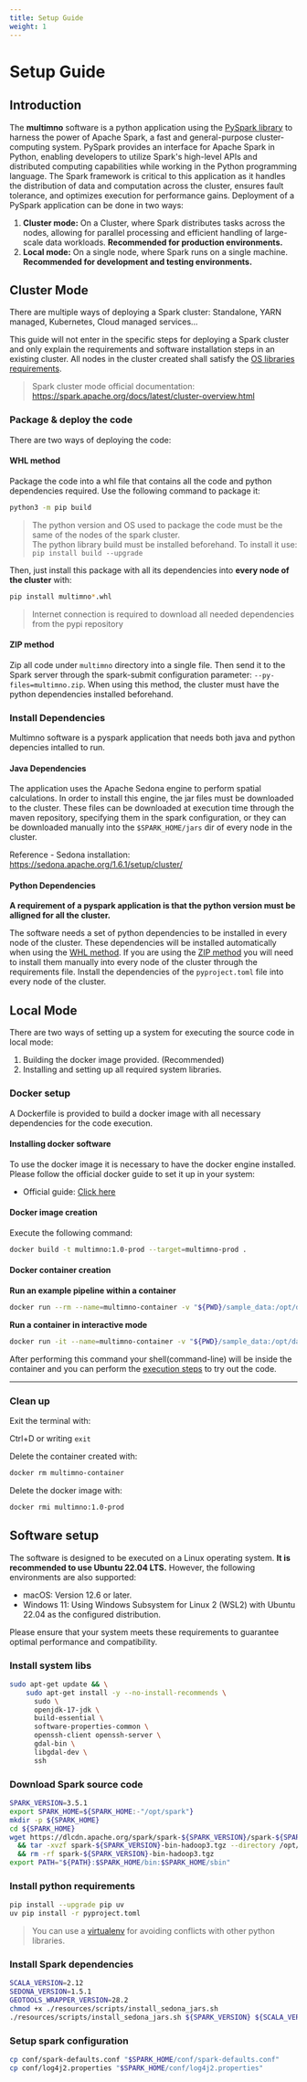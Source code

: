 ```yaml
---
title: Setup Guide
weight: 1
---
```

# Setup Guide

## Introduction

The **multimno** software is a python application using the [PySpark library](https://spark.apache.org/docs/latest/api/python/index.html#:~:text=PySpark%20is%20the%20Python%20API,for%20interactively%20analyzing%20your%20data.) to harness the power of Apache Spark, a fast and general-purpose cluster-computing system. PySpark provides an interface for Apache Spark in Python, enabling developers to utilize Spark's high-level APIs and distributed computing capabilities while working in the Python programming language. The Spark framework is critical to this application as it handles the distribution of data and computation across the cluster, ensures fault tolerance, and optimizes execution for performance gains. Deployment of a PySpark application can be done in two ways:

1) **Cluster mode:** On a Cluster, where Spark distributes tasks across the nodes, allowing for parallel processing and efficient handling of large-scale data workloads.
**Recommended for production environments.**
2) **Local mode:** On a single node, where Spark runs on a single machine. **Recommended for development and testing environments.** 


## Cluster Mode

There are multiple ways of deploying a Spark cluster: Standalone, YARN managed, Kubernetes, Cloud managed services...  

This guide will not enter in the specific steps for deploying a Spark cluster and only explain the requirements 
and software installation steps in an existing cluster. All nodes in the cluster created shall satisfy the [OS libraries requirements](../system_requirements.md#os-libraries).
> Spark cluster mode official documentation: https://spark.apache.org/docs/latest/cluster-overview.html

### Package & deploy the code

There are two ways of deploying the code:
#### WHL method
Package the code into a whl file that contains all the code and python dependencies required. Use the following 
command to package it:
```bash
python3 -m pip build
```
> The python version and OS used to package the code must be the same of the nodes of the spark cluster.   
> The python library build must be installed beforehand. To install it use: `pip install build --upgrade`

Then, just install this package with all its dependencies into **every node of the cluster** with:
```bash
pip install multimno*.whl
```
> Internet connection is required to download all needed dependencies from the pypi repository

#### ZIP method
Zip all code under `multimno` directory into a single file. Then send it to the Spark server through the 
spark-submit configuration parameter: `--py-files=multimno.zip`. When using this method, the cluster must have the 
python dependencies installed beforehand.

### Install Dependencies
Multimno software is a pyspark application that needs both java and python depencies intalled to run.

#### Java Dependencies
The application uses the Apache Sedona engine to perform spatial calculations. In order to install this engine, 
the jar files must be downloaded to the cluster. These files can be downloaded at execution time through the maven repository, specifying 
them in the spark configuration, or they can be downloaded manually into the `$SPARK_HOME/jars` dir of every node in the cluster.

Reference - Sedona installation: https://sedona.apache.org/1.6.1/setup/cluster/

#### Python Dependencies

**A requirement of a pyspark application is that the python version must be alligned for all the cluster.**

The software needs a set of python dependencies to be installed in every node of the cluster. These dependencies will be 
installed automatically when using the [WHL method](setup_guide.md#whl-method). If you are using the [ZIP method](setup_guide.md#zip-method) 
you will need to install them manually into every node of the cluster through the requirements file. Install the dependencies of the 
`pyproject.toml` file into every node of the cluster.

## Local Mode
There are two ways of setting up a system for executing the source code in local mode:  
  1) Building the docker image provided. (Recommended)  
  2) Installing and setting up all required system libraries.  

### Docker setup

A Dockerfile is provided to build a docker image with all necessary dependencies for the code execution.

#### Installing docker software

To use the docker image it is necessary to have the docker engine installed. Please follow the official docker 
guide to set it up in your system:
-  Official guide: [Click here](https://docs.docker.com/engine/install/)

#### Docker image creation

Execute the following command:
```bash
docker build -t multimno:1.0-prod --target=multimno-prod .
```

#### Docker container creation

**Run an example pipeline within a container**
```bash
docker run --rm --name=multimno-container -v "${PWD}/sample_data:/opt/data" -v "${PWD}/pipe_configs:/opt/app/pipe_configs" multimno:1.0-prod pipe_configs/pipelines/pipeline.json
```

**Run a container in interactive mode**
```bash
docker run -it --name=multimno-container -v "${PWD}/sample_data:/opt/data" -v "${PWD}/pipe_configs:/opt/app/pipe_configs" --entrypoint=bash multimno:1.0-prod 
```

After performing this command your shell(command-line) will be inside the container and you can perform 
the [execution steps](./execution.md) to try out the code.

---

### Clean up
Exit the terminal with:

Ctrl+D or writing `exit`

Delete the container created with:
```bash
docker rm multimno-container
```

Delete the docker image with:
```bash
docker rmi multimno:1.0-prod
```

## Software setup

The software is designed to be executed on a Linux operating system. **It is recommended to use Ubuntu 22.04 LTS.** However, the following environments are also supported:

- macOS: Version 12.6 or later.
- Windows 11: Using Windows Subsystem for Linux 2 (WSL2) with Ubuntu 22.04 as the configured distribution.

Please ensure that your system meets these requirements to guarantee optimal performance and compatibility.

### Install system libs

```bash
sudo apt-get update && \
    sudo apt-get install -y --no-install-recommends \
      sudo \
      openjdk-17-jdk \
      build-essential \
      software-properties-common \
      openssh-client openssh-server \
      gdal-bin \
      libgdal-dev \
      ssh
```


### Download Spark source code

```bash
SPARK_VERSION=3.5.1
export SPARK_HOME=${SPARK_HOME:-"/opt/spark"}
mkdir -p ${SPARK_HOME}
cd ${SPARK_HOME}
wget https://dlcdn.apache.org/spark/spark-${SPARK_VERSION}/spark-${SPARK_VERSION}-bin-hadoop3.tgz \
  && tar -xvzf spark-${SPARK_VERSION}-bin-hadoop3.tgz --directory /opt/spark --strip-components 1 \
  && rm -rf spark-${SPARK_VERSION}-bin-hadoop3.tgz
export PATH="${PATH}:$SPARK_HOME/bin:$SPARK_HOME/sbin"
```

### Install python requirements

```bash
pip install --upgrade pip uv
uv pip install -r pyproject.toml
```

> You can use a [virtualenv](https://virtualenv.pypa.io/en/latest/) for avoiding conflicts with other python libraries.

### Install Spark dependencies

```bash
SCALA_VERSION=2.12
SEDONA_VERSION=1.5.1
GEOTOOLS_WRAPPER_VERSION=28.2
chmod +x ./resources/scripts/install_sedona_jars.sh
./resources/scripts/install_sedona_jars.sh ${SPARK_VERSION} ${SCALA_VERSION} ${SEDONA_VERSION} ${GEOTOOLS_WRAPPER_VERSION} 
```

### Setup spark configuration

```bash
cp conf/spark-defaults.conf "$SPARK_HOME/conf/spark-defaults.conf"
cp conf/log4j2.properties "$SPARK_HOME/conf/log4j2.properties"
```